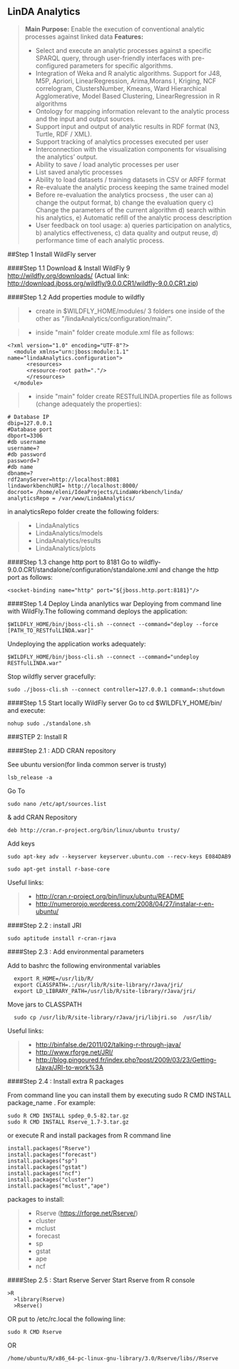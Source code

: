 ## LinDA Analytics

> **Main Purpose:**
Enable the execution of conventional analytic processes against linked data
> **Features:**
> - Select and execute an analytic processes against a specific SPARQL query, through user-friendly interfaces with pre-configured parameters for specific algorithms.
> - Integration of Weka and R analytic algorithms. Support for J48, M5P, Apriori, LinearRegression, Arima,Morans I, Kriging, NCF correlogram, ClustersNumber, Kmeans, Ward Hierarchical Agglomerative, Model Based Clustering, LinearRegression in R algorithms
> - Ontology for mapping information relevant to the analytic process and the input and output sources.
> - Support input and output of analytic results in RDF format (N3, Turtle, RDF / XML).
> - Support tracking of analytics processes executed per user 
> - Interconnection with the visualization components for visualising the analytics’ output.
> - Ability to save / load analytic processes per user
> - List saved analytic processes
> - Ability to load datasets / training datasets in CSV or ARFF format
> - Re-evaluate the analytic process keeping the same trained model 
> - Before re-evaluation the analytics procsess , the user can a) change the output format, b) change the evaluation query c) Change the parameters of the current algorithm d) search within his analytics, e) Automatic refill of the analytic process description
> - User feedback on tool usage: a) queries participation on analytics, b) analytics effectiveness, c) data quality and output reuse, d) performance time  of each analytic process.


##Step 1 Install  WildFly server 

####Step 1.1 Download & Install WildFly 9  
http://wildfly.org/downloads/
(Actual link:
http://download.jboss.org/wildfly/9.0.0.CR1/wildfly-9.0.0.CR1.zip)

####Step 1.2 Add properties module to wildfly
> - create in $WILDFLY_HOME/modules/ 3 folders one inside of the other as  "/lindaAnalytics/configuration/main/".

> - inside "main" folder create module.xml file as follows:
```
<?xml version="1.0" encoding="UTF-8"?>  
  <module xmlns="urn:jboss:module:1.1" name="lindaAnalytics.configuration">  
      <resources>  
	  <resource-root path="."/>  
      </resources>  
  </module>  
```  
> - inside "main" folder create RESTfulLINDA.properties file as follows (change adequately the properties):
```
# Database IP
dbip=127.0.0.1
#Database port
dbport=3306
#db username
username=?
#db password
password=?
#db name
dbname=?
rdf2anyServer=http://localhost:8081
lindaworkbenchURI= http://localhost:8000/
docroot= /home/eleni/IdeaProjects/LindaWorkbench/linda/
analyticsRepo = /var/www/LindaAnalytics/
```

in analyticsRepo folder create  the following folders:
> - LindaAnalytics 
  > - LindaAnalytics/models
  > - LindaAnalytics/results
  > - LindaAnalytics/plots

####Step 1.3 change http port to 8181
Go to wildfly-9.0.0.CR1/standalone/configuration/standalone.xml and change the http port as follows:
```
<socket-binding name="http" port="${jboss.http.port:8181}"/>
```

####Step 1.4 Deploy Linda ananlytics war 
Deploying from command line with WildFly.The following command deploys the application:
```
$WILDFLY_HOME/bin/jboss-cli.sh --connect --command="deploy --force [PATH_TO_RESTfulLINDA.war]"
```
Undeploying the application works adequately:
```
$WILDFLY_HOME/bin/jboss-cli.sh --connect --command="undeploy RESTfulLINDA.war"
```
Stop wildfly server gracefully:
```
sudo ./jboss-cli.sh --connect controller=127.0.0.1 command=:shutdown
```


####Step 1.5 Start locally WildFly server
Go to   cd $WILDFLY_HOME/bin/ and execute:
```
nohup sudo ./standalone.sh 
```


###STEP 2: Install R

####Step 2.1 : ADD CRAN repository

See ubuntu version(for linda common server is trusty)
```
lsb_release -a
```
Go To
```
sudo nano /etc/apt/sources.list 
```
& add CRAN Repository
```
deb http://cran.r-project.org/bin/linux/ubuntu trusty/
```
Add keys
```
sudo apt-key adv --keyserver keyserver.ubuntu.com --recv-keys E084DAB9
```
```
sudo apt-get install r-base-core
```
Useful links: 
> - http://cran.r-project.org/bin/linux/ubuntu/README
> - http://numerorojo.wordpress.com/2008/04/27/instalar-r-en-ubuntu/


####Step 2.2 : install JRI
```
sudo aptitude install r-cran-rjava
```
####Step 2.3 : Add environmental parameters

Add to bashrc the following environmental variables
```
  export R_HOME=/usr/lib/R/
  export CLASSPATH=.:/usr/lib/R/site-library/rJava/jri/
  export LD_LIBRARY_PATH=/usr/lib/R/site-library/rJava/jri/
```
Move jars to CLASSPATH
```
  sudo cp /usr/lib/R/site-library/rJava/jri/libjri.so  /usr/lib/
```

Useful links: 
> - http://binfalse.de/2011/02/talking-r-through-java/
> - http://www.rforge.net/JRI/
> - http://blog.pingoured.fr/index.php?post/2009/03/23/Getting-rJava/JRI-to-work%3A


####Step 2.4 : Install extra R packages

From command line you can install them by executing sudo R CMD INSTALL package_name . For example:
```
sudo R CMD INSTALL spdep_0.5-82.tar.gz 
sudo R CMD INSTALL Rserve_1.7-3.tar.gz
```

or execute R  and install packages from R command line
```
install.packages("Rserve")
install.packages("forecast")
install.packages("sp")
install.packages("gstat")
install.packages("ncf")
install.packages("cluster")
install.packages("mclust","ape")
```

packages to install:

> - Rserve  (https://rforge.net/Rserve/)
> - cluster
> - mclust
> - forecast
> - sp
> - gstat
> - ape
> - ncf


####Step 2.5 : Start Rserve Server
Start Rserve from R console
```
>R
  >library(Rserve)
  >Rserve()
``` 
  
OR put  to  /etc/rc.local the following line:
```
sudo R CMD Rserve
```
OR
```
/home/ubuntu/R/x86_64-pc-linux-gnu-library/3.0/Rserve/libs//Rserve
```

